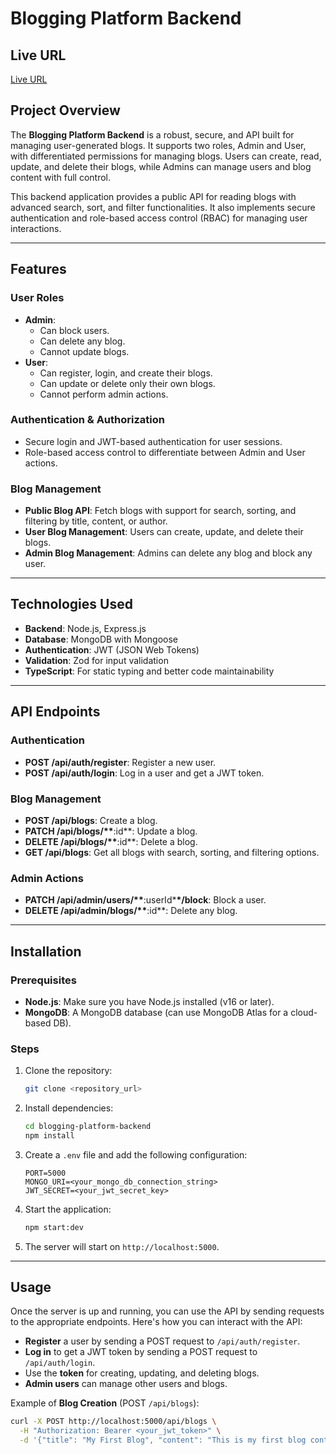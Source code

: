 # Blogging Platform Backend

## Live URL

[Live URL](http://your-live-url.com)

## Project Overview

The **Blogging Platform Backend** is a robust, secure, and API built for managing user-generated blogs. It supports two roles, Admin and User, with differentiated permissions for managing blogs. Users can create, read, update, and delete their blogs, while Admins can manage users and blog content with full control.

This backend application provides a public API for reading blogs with advanced search, sort, and filter functionalities. It also implements secure authentication and role-based access control (RBAC) for managing user interactions.

---

## Features

### User Roles

- **Admin**:
  - Can block users.
  - Can delete any blog.
  - Cannot update blogs.
- **User**:
  - Can register, login, and create their blogs.
  - Can update or delete only their own blogs.
  - Cannot perform admin actions.

### Authentication & Authorization

- Secure login and JWT-based authentication for user sessions.
- Role-based access control to differentiate between Admin and User actions.

### Blog Management

- **Public Blog API**: Fetch blogs with support for search, sorting, and filtering by title, content, or author.
- **User Blog Management**: Users can create, update, and delete their blogs.
- **Admin Blog Management**: Admins can delete any blog and block any user.

---

## Technologies Used

- **Backend**: Node.js, Express.js
- **Database**: MongoDB with Mongoose
- **Authentication**: JWT (JSON Web Tokens)
- **Validation**: Zod for input validation
- **TypeScript**: For static typing and better code maintainability

---

## API Endpoints

### Authentication

- **POST /api/auth/register**: Register a new user.
- **POST /api/auth/login**: Log in a user and get a JWT token.

### Blog Management

- **POST /api/blogs**: Create a blog.
- **PATCH /api/blogs/\*\***:id\*\*: Update a blog.
- **DELETE /api/blogs/\*\***:id\*\*: Delete a blog.
- **GET /api/blogs**: Get all blogs with search, sorting, and filtering options.

### Admin Actions

- **PATCH /api/admin/users/\*\***:userId\***\*/block**: Block a user.
- **DELETE /api/admin/blogs/\*\***:id\*\*: Delete any blog.

---

## Installation

### Prerequisites

- **Node.js**: Make sure you have Node.js installed (v16 or later).
- **MongoDB**: A MongoDB database (can use MongoDB Atlas for a cloud-based DB).

### Steps

1. Clone the repository:

   ```bash
   git clone <repository_url>
   ```

2. Install dependencies:

   ```bash
   cd blogging-platform-backend
   npm install
   ```

3. Create a `.env` file and add the following configuration:

   ```env
   PORT=5000
   MONGO_URI=<your_mongo_db_connection_string>
   JWT_SECRET=<your_jwt_secret_key>
   ```

4. Start the application:

   ```bash
   npm start:dev
   ```

5. The server will start on `http://localhost:5000`.

---

## Usage

Once the server is up and running, you can use the API by sending requests to the appropriate endpoints. Here's how you can interact with the API:

- **Register** a user by sending a POST request to `/api/auth/register`.
- **Log in** to get a JWT token by sending a POST request to `/api/auth/login`.
- Use the **token** for creating, updating, and deleting blogs.
- **Admin users** can manage other users and blogs.

Example of **Blog Creation** (POST `/api/blogs`):

```bash
curl -X POST http://localhost:5000/api/blogs \
  -H "Authorization: Bearer <your_jwt_token>" \
  -d '{"title": "My First Blog", "content": "This is my first blog content."}'
```

